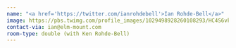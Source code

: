 ```yaml
---
name: "<a href='https://twitter.com/ianrohdebell'>Ian Rohde-Bell</a>"
image: https://pbs.twimg.com/profile_images/1029498928260108293/HC4S6vkC_400x400.jpg
contact-via: ian@elm-mount.com
room-type: double (with Ken Rohde-Bell)
---
```

